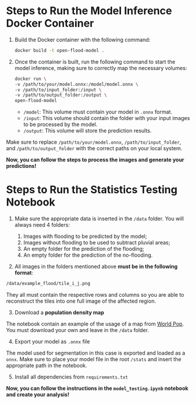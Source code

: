 # **Steps to Run the Model Inference Docker Container**

1. Build the Docker container with the following command:

    ```sh
    docker build -t open-flood-model .
    ```

2. Once the container is built, run the following command to start the model inference, making sure to correctly map the necessary volumes:

    ```sh
    docker run \
    -v /path/to/your/model.onnx:/model/model.onnx \
    -v /path/to/input_folder:/input \
    -v /path/to/output_folder:/output \
    open-flood-model
    ```

    - `/model`: This volume must contain your model in `.onnx` format.
    - `/input`: This volume should contain the folder with your input images to be processed by the model.
    - `/output`: This volume will store the prediction results.

Make sure to replace `/path/to/your/model.onnx`, `/path/to/input_folder`, and `/path/to/output_folder` with the correct paths on your local system.

**Now, you can follow the steps to process the images and generate your predictions!**

# **Steps to Run the Statistics Testing Notebook**

1. Make sure the appropriate data is inserted in the `/data` folder. You will always need 4 folders:  
    1. Images with flooding to be predicted by the model;
    2. Images without flooding to be used to subtract pluvial areas;
    3. An empty folder for the prediction of the flooding;
    4. An empty folder for the prediction of the no-flooding.

2. All images in the folders mentioned above **must be in the following format**:

```sh
/data/example_flood/tile_i_j.png
```

They all must contain the respective rows and columns so you are able to reconstruct the tiles into one full image of the affected region.

3. Download a **population density map**

The notebook contain an example of the usage of a map from [World Pop](https://hub.worldpop.org/geodata/summary?id=44876). You must download your own and leave in the `/data` folder.

4. Export your model as `.onnx` file

The model used for segmentation in this case is exported and loaded as a `onnx`. Make sure to place your model file in the root `/stats` and insert the appropriate path in the notebook.

5. Install all dependencies from `requirements.txt`

**Now, you can follow the instructions in the `model_testing.ipynb` notebook and create your analysis!**